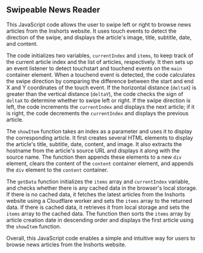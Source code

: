 ## Swipeable News Reader

This JavaScript code allows the user to swipe left or right to browse news articles from the Inshorts website. It uses touch events to detect the direction of the swipe, and displays the article's image, title, subtitle, date, and content. 

The code initializes two variables, `currentIndex` and `items`, to keep track of the current article index and the list of articles, respectively. It then sets up an event listener to detect touchstart and touchend events on the `main` container element. When a touchend event is detected, the code calculates the swipe direction by comparing the difference between the start and end X and Y coordinates of the touch event. If the horizontal distance (`deltaX`) is greater than the vertical distance (`deltaY`), the code checks the sign of `deltaX` to determine whether to swipe left or right. If the swipe direction is left, the code increments the `currentIndex` and displays the next article; if it is right, the code decrements the `currentIndex` and displays the previous article. 

The `showItem` function takes an index as a parameter and uses it to display the corresponding article. It first creates several HTML elements to display the article's title, subtitle, date, content, and image. It also extracts the hostname from the article's source URL and displays it along with the source name. The function then appends these elements to a new `div` element, clears the content of the `content` container element, and appends the `div` element to the `content` container.

The `getData` function initializes the `items` array and `currentIndex` variable, and checks whether there is any cached data in the browser's local storage. If there is no cached data, it fetches the latest articles from the Inshorts website using a Cloudflare worker and sets the `items` array to the returned data. If there is cached data, it retrieves it from local storage and sets the `items` array to the cached data. The function then sorts the `items` array by article creation date in descending order and displays the first article using the `showItem` function.

Overall, this JavaScript code enables a simple and intuitive way for users to browse news articles from the Inshorts website.
